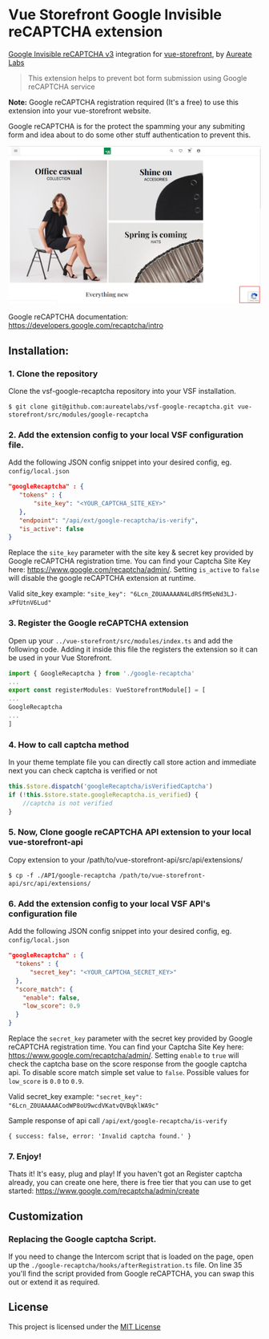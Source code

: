 # Vue Storefront Google Invisible reCAPTCHA extension
[Google Invisible reCAPTCHA v3](https://developers.google.com/recaptcha) integration for [vue-storefront](https://github.com/aureatelabs/vsf-google-recaptcha), by [Aureate Labs](https://aureatelabs.com/)
> This extension helps to prevent bot form submission using Google reCAPTCHA service

**Note:** Google reCAPTCHA registration required (It's a free) to use this extension into your vue-storefront website.

Google reCAPTCHA is for the protect the spamming your any submiting form and idea about to do some other stuff authentication to prevent this.

![Demo](docs/preview.png)

Google reCAPTCHA documentation: https://developers.google.com/recaptcha/intro

## Installation:

### 1. Clone the repository

Clone the vsf-google-recaptcha repository into your VSF installation.
```shell
$ git clone git@github.com:aureatelabs/vsf-google-recaptcha.git vue-storefront/src/modules/google-recaptcha
```
### 2. Add the extension config to your local VSF configuration file.
Add the following JSON config snippet into your desired config, eg. `config/local.json`
```json
"googleRecaptcha" : {
   "tokens" : {
       "site_key": "<YOUR_CAPTCHA_SITE_KEY>"
   },
   "endpoint": "/api/ext/google-recaptcha/is-verify",
   "is_active": false
}
```
Replace the `site_key` parameter with the site key & secret key provided by Google reCAPTCHA registration time. You can find your Captcha Site Key here: https://www.google.com/recaptcha/admin/. Setting `is_active` to `false` will disable the google reCAPTCHA extension at runtime.

Valid site_key example: `"site_key": "6Lcn_Z0UAAAAAN4LdRSfM5eNd3LJ-xPfUtnV6Lud"`

### 3. Register the Google reCAPTCHA extension
Open up your `../vue-storefront/src/modules/index.ts` and add the following code. Adding it inside this file the registers the extension so it can be used in your Vue Storefront.
```js
import { GoogleRecaptcha } from './google-recaptcha'
...
export const registerModules: VueStorefrontModule[] = [
...
GoogleRecaptcha
...
]
```
### 4. How to call captcha method
In your theme template file you can directly call store action and immediate next you can check captcha is verified or not
```js
this.$store.dispatch('googleRecaptcha/isVerifiedCaptcha')
if (!this.$store.state.googleRecaptcha.is_verified) {
    //captcha is not verified
}
```

### 5. Now, Clone google reCAPTCHA API extension to your local vue-storefront-api
Copy extension to your /path/to/vue-storefront-api/src/api/extensions/
```shell
$ cp -f ./API/google-recaptcha /path/to/vue-storefront-api/src/api/extensions/
```

### 6. Add the extension config to your local VSF API's configuration file
Add the following JSON config snippet into your desired config, eg. `config/local.json`
```json
"googleRecaptcha" : {
  "tokens" : {
      "secret_key": "<YOUR_CAPTCHA_SECRET_KEY>"
  },
  "score_match": {
    "enable": false,
    "low_score": 0.9
  }
}
```
Replace the `secret_key` parameter with the secret key provided by Google reCAPTCHA registration time. You can find your Captcha Site Key here: https://www.google.com/recaptcha/admin/. Setting `enable` to `true` will check the captcha base on the score response from the google captcha api. To disable score match simple set value to `false`. Possible values for `low_score` is `0.0` to `0.9`.

Valid secret_key example: `"secret_key": "6Lcn_Z0UAAAAACodWP8oU9wcdVKatvQVBqklWA9c"`

Sample response of api call `/api/ext/google-recaptcha/is-verify`
```
{ success: false, error: 'Invalid captcha found.' }
```

### 7. Enjoy!
Thats it! It's easy, plug and play! If you haven't got an Register captcha already, you can create one here, there is free tier that you can use to get started: https://www.google.com/recaptcha/admin/create

## Customization

### Replacing the Google captcha Script.
If you need to change the Intercom script that is loaded on the page, open up the `./google-recaptcha/hooks/afterRegistration.ts` file. On line 35 you'll find the script provided from Google reCAPTCHA, you can swap this out or extend it as required.

## License
This project is licensed under the [MIT License](https://github.com/aureatelabs/vsf-google-recaptcha/blob/master/LICENSE)
